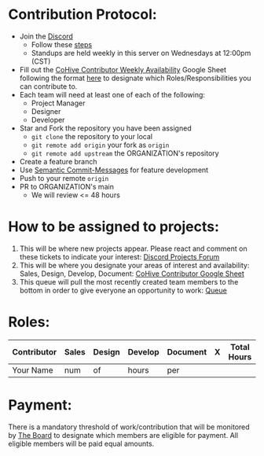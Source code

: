# Contribution Protocol:

- Join the [Discord](https://discord.gg/MA2jZYbh)
  - Follow these [steps](./#How-to-be-assigned-to-projects)
  - Standups are held weekly in this server on Wednesdays at 12:00pm (CST)
- Fill out the [CoHive Contributor Weekly Availability](https://docs.google.com/spreadsheets/d/1SJh6vwCMvt3bLdduPu461B226AfwCglzGdHAbSPjDeM/edit?usp=sharing) Google Sheet following the format [here](#Roles) to designate which Roles/Responsibilities you can contribute to.
- Each team will need at least one of each of the following:
    - Project Manager
    - Designer
    - Developer
- Star and Fork the repository you have been assigned
  - `git clone` the repository to your local
  - `git remote add origin` your fork as `origin`
  - `git remote add upstream` the ORGANIZATION's repository
- Create a feature branch
- Use [Semantic Commit-Messages](https://gist.github.com/joshbuchea/6f47e86d2510bce28f8e7f42ae84c716) for feature development
- Push to your remote `origin`
- PR to ORGANIZATION's main
  - We will review <= 48 hours

# How to be assigned to projects:

1. This will be where new projects appear. Please react and comment on these tickets to indicate your interest: [Discord Projects Forum](https://discord.gg/6SQVNFuT) 
2. This will be where you designate your areas of interest and availability: Sales, Design, Develop, Document: [CoHive Contributor Google Sheet](https://docs.google.com/spreadsheets/d/1SJh6vwCMvt3bLdduPu461B226AfwCglzGdHAbSPjDeM/edit#gid=0)
3. This queue will pull the most recently created team members to the bottom in order to give everyone an opportunity to work: [Queue](https://toBeCreated.com)


# Roles:
| Contributor | Sales | Design | Develop | Document | X | Total Hours |
| ----------- | ----- | ------ | ------- | -------- | - | ----------- |
| Your Name   | num   |  of    |  hours  | per      |   |             |


# Payment:
There is a mandatory threshold of work/contribution that will be monitored by [The Board](./BOARD.md) to designate which members are eligible for payment. All eligible members will be paid equal amounts.
